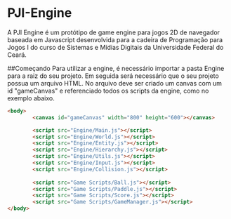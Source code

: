 # PJI-Engine
A PJI Engine é um protótipo de game engine para jogos 2D de navegador baseada em Javascript desenvolvida para a cadeira de Programação para Jogos I do curso de Sistemas e Mídias Digitais da Universidade Federal do Ceará.

##Começando
Para utilizar a engine, é necessário importar a pasta Engine para a raiz do seu projeto. Em seguida será necessário que o seu projeto possua um arquivo HTML. No arquivo deve ser criado um canvas com um id "gameCanvas" e referenciado todos os scripts da engine, como no exemplo abaixo.

```html
<body>
        <canvas id="gameCanvas" width="800" height="600"></canvas>

        <script src="Engine/Main.js"></script>
        <script src="Engine/World.js"></script>
        <script src="Engine/Entity.js"></script>
        <script src="Engine/Hierarchy.js"></script>
        <script src="Engine/Utils.js"></script>
        <script src="Engine/Input.js"></script>
        <script src="Engine/Collision.js"></script>
        
        <script src="Game Scripts/Ball.js"></script>
        <script src="Game Scripts/Paddle.js"></script>
        <script src="Game Scripts/Score.js"></script>
        <script src="Game Scripts/GameManager.js"></script>
</body>
```
